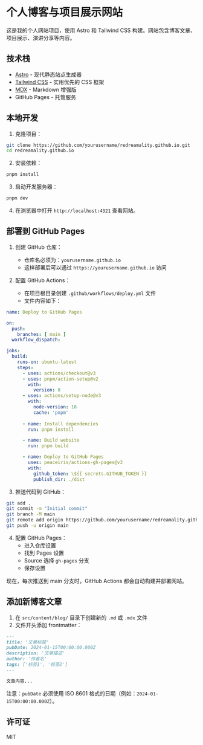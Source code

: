 # 个人博客与项目展示网站

这是我的个人网站项目，使用 Astro 和 Tailwind CSS 构建。网站包含博客文章、项目展示、演讲分享等内容。

## 技术栈

- [Astro](https://astro.build/) - 现代静态站点生成器
- [Tailwind CSS](https://tailwindcss.com/) - 实用优先的 CSS 框架
- [MDX](https://mdxjs.com/) - Markdown 增强版
- GitHub Pages - 托管服务

## 本地开发

1. 克隆项目：

```bash
git clone https://github.com/yourusername/redreamality.github.io.git
cd redreamality.github.io
```

2. 安装依赖：

```bash
pnpm install
```

3. 启动开发服务器：

```bash
pnpm dev
```

4. 在浏览器中打开 `http://localhost:4321` 查看网站。

## 部署到 GitHub Pages

1. 创建 GitHub 仓库：
   - 仓库名必须为：`yourusername.github.io`
   - 这样部署后可以通过 `https://yourusername.github.io` 访问

2. 配置 GitHub Actions：
   - 在项目根目录创建 `.github/workflows/deploy.yml` 文件
   - 文件内容如下：

```yaml
name: Deploy to GitHub Pages

on:
  push:
    branches: [ main ]
  workflow_dispatch:

jobs:
  build:
    runs-on: ubuntu-latest
    steps:
      - uses: actions/checkout@v3
      - uses: pnpm/action-setup@v2
        with:
          version: 8
      - uses: actions/setup-node@v3
        with:
          node-version: 18
          cache: 'pnpm'
      
      - name: Install dependencies
        run: pnpm install

      - name: Build website
        run: pnpm build

      - name: Deploy to GitHub Pages
        uses: peaceiris/actions-gh-pages@v3
        with:
          github_token: \${{ secrets.GITHUB_TOKEN }}
          publish_dir: ./dist
```

3. 推送代码到 GitHub：

```bash
git add .
git commit -m "Initial commit"
git branch -M main
git remote add origin https://github.com/yourusername/redreamality.github.io.git
git push -u origin main
```

4. 配置 GitHub Pages：
   - 进入仓库设置
   - 找到 Pages 设置
   - Source 选择 `gh-pages` 分支
   - 保存设置

现在，每次推送到 main 分支时，GitHub Actions 都会自动构建并部署网站。

## 添加新博客文章

1. 在 `src/content/blog/` 目录下创建新的 `.md` 或 `.mdx` 文件
2. 文件开头添加 frontmatter：

```markdown
---
title: '文章标题'
pubDate: 2024-01-15T00:00:00.000Z
description: '文章描述'
author: '作者名'
tags: ['标签1', '标签2']
---

文章内容...
```

注意：`pubDate` 必须使用 ISO 8601 格式的日期（例如：`2024-01-15T00:00:00.000Z`）。

## 许可证

MIT
